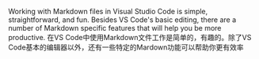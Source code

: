 Working with Markdown files in Visual Studio Code is simple, straightforward, and fun. Besides VS Code's basic editing, there are a number of Markdown specific features that will help you be more productive.
在VS Code中使用Markdown文件工作是简单的，有趣的。除了VS Code基本的编辑器以外，还有一些特定的Mardown功能可以帮助你更有效率
